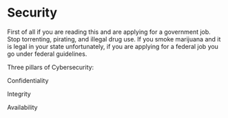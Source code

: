 # Security

First of all if you are reading this and are applying for a government job. Stop torrenting, pirating, and illegal drug use. If you smoke marijuana and it is legal in your state unfortunately, if you are applying for a federal job you go under federal guidelines.

Three pillars of Cybersecurity:

Confidentiality

Integrity

Availability

